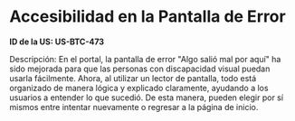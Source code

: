 # Accesibilidad en la Pantalla de Error

**ID de la US: US-BTC-473**

Descripción: En el portal, la pantalla de error "Algo salió mal por aquí" ha sido mejorada para que las personas con discapacidad visual puedan usarla fácilmente. Ahora, al utilizar un lector de pantalla, todo está organizado de manera lógica y explicado claramente, ayudando a los usuarios a entender lo que sucedió. De esta manera, pueden elegir por sí mismos entre intentar nuevamente o regresar a la página de inicio.